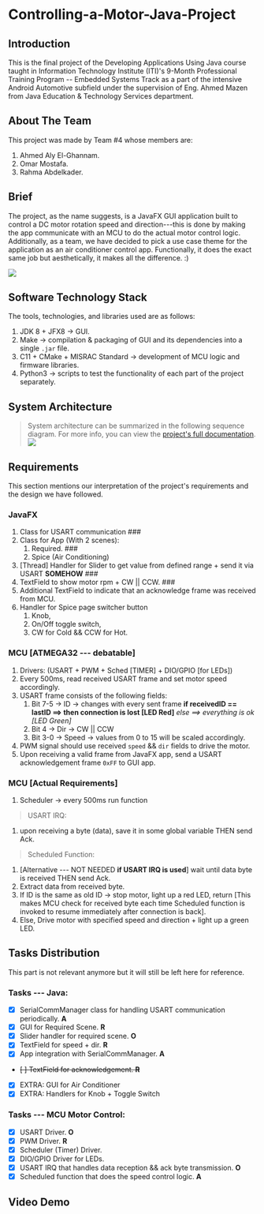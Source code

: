 # Controlling-a-Motor-Java-Project

## Introduction
This is the final project of the Developing Applications Using Java course taught in Information Technology Institute (ITI)'s 9-Month Professional Training Program -- Embedded Systems Track as a part of the intensive Android Automotive subfield under the supervision of Eng. Ahmed Mazen from Java Education & Technology Services department.

## About The Team
This project was made by Team #4 whose members are:
1. Ahmed Aly El-Ghannam.
1. Omar Mostafa.
1. Rahma Abdelkader.

## Brief
The project, as the name suggests, is a JavaFX GUI application built to control a DC motor rotation speed and direction---this is done by making the app communicate with an MCU to do the actual motor control logic. Additionally, as a team, we have decided to pick a use case theme for the application as an air conditioner control app. Functionally, it does the exact same job but aesthetically, it makes all the difference. :)

![](./Documentation/SystemBlockDiagram/SystemBD.png)

## Software Technology Stack
The tools, technologies, and libraries used are as follows:
1. JDK 8 + JFX8 &rarr; GUI.
1. Make &rarr; compilation & packaging of GUI and its dependencies into a single `.jar` file. 
1. C11 + CMake + MISRAC Standard &rarr; development of MCU logic and firmware libraries.
1. Python3 &rarr; scripts to test the functionality of each part of the project separately.

## System Architecture
> System architecture can be summarized in the following sequence diagram. For more info, you can view the [project's full documentation]().
![](./Documentation/SequenceDiagrams/CombinedSequenceDiagram/FullSD.png)

## Requirements
This section mentions our interpretation of the project's requirements and the design we have followed.
### JavaFX
1. Class for USART communication ###
1. Class for App (With 2 scenes):
	1. Required. ###
	1. Spice (Air Conditioning)
1. [Thread] Handler for Slider to get value from defined range + send it via USART **SOMEHOW** ###
1. TextField to show motor rpm + CW || CCW. ###
1. Additional TextField to indicate that an acknowledge frame was received from MCU.
1. Handler for Spice page switcher button
	1. Knob,
	1. On/Off toggle switch,
	1. CW for Cold && CCW for Hot.

### MCU [ATMEGA32 --- debatable]
1. Drivers: (USART + PWM + Sched [TIMER] + DIO/GPIO [for LEDs])
1. Every 500ms, read received USART frame and set motor speed accordingly.
1. USART frame consists of the following fields:
	1. Bit 7-5 -> ID &rarr; changes with every sent frame **if receivedID == lastID ==> then connection is lost [LED Red]** *else ==> everything is ok [LED Green]*
	1. Bit 4 -> Dir &rarr; CW || CCW
	1. Bit 3-0 -> Speed &rarr; values from 0 to 15 will be scaled accordingly.
1. PWM signal should use received `speed` && `dir` fields to drive the motor.
1. Upon receiving a valid frame from JavaFX app, send a USART acknowledgement frame `0xFF` to GUI app.

### MCU [Actual Requirements]
1. Scheduler -> every 500ms run function

> USART IRQ:
1. upon receiving a byte (data), save it in some global variable THEN send Ack.

> Scheduled Function:
1. [Alternative --- NOT NEEDED **if USART IRQ is used**] wait until data byte is received THEN send Ack.
1. Extract data from received byte.
1. If ID is the same as old ID &rarr; stop motor, light up a red LED, return [This makes MCU check for received byte each time Scheduled function is invoked to resume immediately after connection is back].
1. Else, Drive motor with specified speed and direction + light up a green LED.

## Tasks Distribution

This part is not relevant anymore but it will still be left here for reference.

### Tasks --- Java:
- [x] SerialCommManager class for handling USART communication periodically.  **A**
- [x] GUI for Required Scene. **R**
- [x] Slider handler for required scene. **O**
- [x] TextField for speed + dir. **R**
- [x] App integration with SerialCommManager. **A** 
- <s>[ ] TextField for acknowledgement. **R**</s>
- [x] EXTRA: GUI for Air Conditioner
- [x] EXTRA: Handlers for Knob + Toggle Switch

### Tasks --- MCU Motor Control:
- [x] USART Driver. **O**
- [x] PWM Driver. **R**
- [x] Scheduler (Timer) Driver. 
- [x] DIO/GPIO Driver for LEDs. 
- [x] USART IRQ that handles data reception && ack byte transmission. **O**
- [x] Scheduled function that does the speed control logic. **A**

## Video Demo

